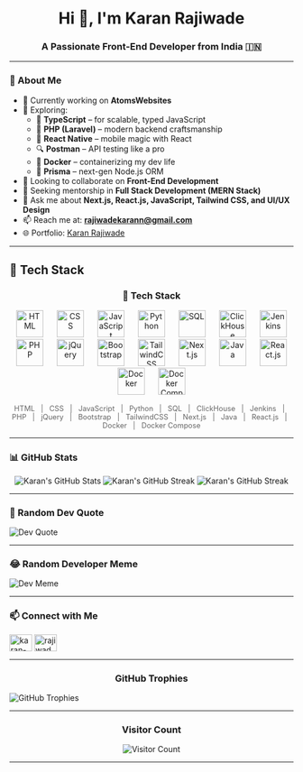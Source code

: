 <h1 align="center">Hi 👋, I'm Karan Rajiwade</h1>
<h3 align="center">A Passionate Front-End Developer from India 🇮🇳</h3>

---

### 🌟 About Me

- 🔭 Currently working on **AtomsWebsites**
- 🌱 Exploring:
  - 🧠 **TypeScript** – for scalable, typed JavaScript
  - 🐘 **PHP (Laravel)** – modern backend craftsmanship
  - 📱 **React Native** – mobile magic with React
  - 🔍 **Postman** – API testing like a pro
  - 🐳 **Docker** – containerizing my dev life
  - 🧬 **Prisma** – next-gen Node.js ORM
- 👯 Looking to collaborate on **Front-End Development**
- 🤝 Seeking mentorship in **Full Stack Development (MERN Stack)**
- 💬 Ask me about **Next.js, React.js, JavaScript, Tailwind CSS, and UI/UX Design**
- 📫 Reach me at: **rajiwadekarann@gmail.com**
- 🌐 Portfolio: [Karan Rajiwade](https://github.com/KaranRajiwade)

---

## 🚀 Tech Stack

<h3 align="center">🚀 Tech Stack</h3>

<p align="center">
  <img src="https://cdn.jsdelivr.net/gh/devicons/devicon/icons/html5/html5-original.svg" width="48" height="48" alt="HTML" style="margin: 0 10px" />
  <img src="https://cdn.jsdelivr.net/gh/devicons/devicon/icons/css3/css3-original.svg" width="48" height="48" alt="CSS" style="margin: 0 10px" />
  <img src="https://cdn.jsdelivr.net/gh/devicons/devicon/icons/javascript/javascript-original.svg" width="48" height="48" alt="JavaScript" style="margin: 0 10px" />
  <img src="https://cdn.jsdelivr.net/gh/devicons/devicon/icons/python/python-original.svg" width="48" height="48" alt="Python" style="margin: 0 10px" />
  <img src="https://cdn.jsdelivr.net/gh/devicons/devicon/icons/mysql/mysql-original.svg" width="48" height="48" alt="SQL" style="margin: 0 10px" />
  <img src="https://raw.githubusercontent.com/ClickHouse/ClickHouse/master/docs/en/icon.svg" width="48" height="48" alt="ClickHouse" style="margin: 0 10px" />
  <img src="https://cdn.jsdelivr.net/gh/devicons/devicon/icons/jenkins/jenkins-original.svg" width="48" height="48" alt="Jenkins" style="margin: 0 10px" />
  <img src="https://cdn.jsdelivr.net/gh/devicons/devicon/icons/php/php-original.svg" width="48" height="48" alt="PHP" style="margin: 0 10px" />
  <img src="https://cdn.jsdelivr.net/gh/devicons/devicon/icons/jquery/jquery-original.svg" width="48" height="48" alt="jQuery" style="margin: 0 10px" />
  <img src="https://cdn.jsdelivr.net/gh/devicons/devicon/icons/bootstrap/bootstrap-original.svg" width="48" height="48" alt="Bootstrap" style="margin: 0 10px" />
  <img src="https://upload.wikimedia.org/wikipedia/commons/d/d5/Tailwind_CSS_Logo.svg" width="48" height="48" alt="TailwindCSS" style="margin: 0 10px" />
  <img src="https://cdn.jsdelivr.net/gh/devicons/devicon/icons/nextjs/nextjs-original.svg" width="48" height="48" alt="Next.js" style="margin: 0 10px" />
  <img src="https://cdn.jsdelivr.net/gh/devicons/devicon/icons/java/java-original.svg" width="48" height="48" alt="Java" style="margin: 0 10px" />
  <img src="https://cdn.jsdelivr.net/gh/devicons/devicon/icons/react/react-original.svg" width="48" height="48" alt="React.js" style="margin: 0 10px" />
  <img src="https://cdn.jsdelivr.net/gh/devicons/devicon/icons/docker/docker-original.svg" width="48" height="48" alt="Docker" style="margin: 0 10px" />
  <img src="https://cdn.jsdelivr.net/gh/devicons/devicon/icons/docker/docker-original.svg" width="48" height="48" alt="Docker Compose" style="margin: 0 10px" />
</p>

<p align="center" style="font-size: 0.8rem; color: #666;">
  HTML &nbsp; | &nbsp; CSS &nbsp; | &nbsp; JavaScript &nbsp; | &nbsp; Python &nbsp; | &nbsp; SQL &nbsp; | &nbsp; ClickHouse &nbsp; | &nbsp; Jenkins &nbsp; | &nbsp; PHP &nbsp; | &nbsp; jQuery &nbsp; | &nbsp; Bootstrap &nbsp; | &nbsp; TailwindCSS &nbsp; | &nbsp; Next.js &nbsp; | &nbsp; Java &nbsp; | &nbsp; React.js &nbsp; | &nbsp; Docker &nbsp; | &nbsp; Docker Compose
</p>

---

### 📊 GitHub Stats

<p align="center">
  <img src="https://github-readme-stats.vercel.app/api?username=KaranRajiwade&show_icons=true&theme=radical" alt="Karan's GitHub Stats"/>
  <img src="https://github-readme-streak-stats.herokuapp.com/?user=KaranRajiwade&theme=radical" alt="Karan's GitHub Streak"/>
  <img src="https://github-readme-stats.vercel.app/api/top-langs/?username=KaranRajiwade&theme=dark&hide_border=false&include_all_commits=false&count_private=true&layout=compact" alt="Karan's GitHub Streak"/>

---

### 🎯 Random Dev Quote

![Dev Quote](https://quotes-github-readme.vercel.app/api?type=horizontal&theme=radical)

---

### 😂 Random Developer Meme

![Dev Meme](https://meme-api.com/gimme/programmingmemes)

---

### 📫 Connect with Me

<p align="left">
  <a href="https://www.linkedin.com/in/karan-rajiwade/" target="blank"><img align="center" src="https://cdn.jsdelivr.net/npm/simple-icons@v3/icons/linkedin.svg" alt="karan-rajiwade" height="30" width="40" /></a>
  <a href="mailto:rajiwadekarann@gmail.com" target="blank"><img align="center" src="https://cdn.jsdelivr.net/npm/simple-icons@v3/icons/gmail.svg" alt="rajiwadekarann@gmail.com" height="30" width="40" /></a>
</p>

---

<h3 align="center">GitHub Trophies</h3>

![GitHub Trophies](https://github-profile-trophy.vercel.app/?username=KaranRajiwade&theme=radical)

---

<h3 align="center">Visitor Count</h3>

<p align="center">
  <img src="https://komarev.com/ghpvc/?username=KaranRajiwade&color=blue" alt="Visitor Count" />
</p>

---
